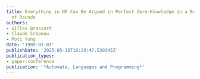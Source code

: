 ```yaml
---
title: Everything in NP Can Be Argued in Perfect Zero-Knowledge in a Bounded Number
  of Rounds
authors:
- Gilles Brassard
- Claude Crépeau
- Moti Yung
date: '1989-01-01'
publishDate: '2025-05-18T16:29:47.539345Z'
publication_types:
- paper-conference
publication: '*Automata, Languages and Programming*'
---
```

